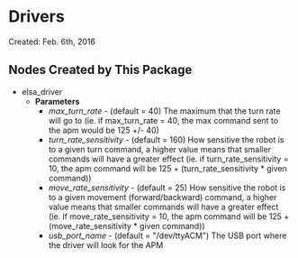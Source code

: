 # Drivers
Created: Feb. 6th, 2016

Nodes Created by This Package
-----------------------------
- elsa_driver
  - **Parameters**
    - *max_turn_rate* -  (default = 40) The maximum that the turn rate will go to
    (ie. if max_turn_rate = 40, the max command sent to the apm would be 125 +/- 40)
    - *turn_rate_sensitivity* - (default = 160) How sensitive the robot is to a given turn command, 
    a higher value means that smaller commands will have a greater effect
    (ie. if turn_rate_sensitivity = 10, the apm command will be 125 + (turn_rate_sensitivity * given command))
    - *move_rate_sensitivity* - (default = 25) How sensitive the robot is to a given movement (forward/backward) command, 
    a higher value means that smaller commands will have a greater effect 
    (ie. if move_rate_sensitivity = 10, the apm command will be 125 + (move_rate_sensitivity * given command))
    - *usb_port_name* - (default = "/dev/ttyACM") The USB port where the driver will look for the APM
